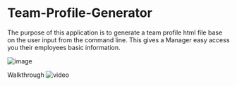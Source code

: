 # Team-Profile-Generator
The purpose of this application is to generate a team profile html file base on the user input from the command line. This gives a Manager easy access you their employees basic information.

![image](https://awesomescreenshot.s3.amazonaws.com/image/2605718/19814118-7bd5895f2f1df953fea996507eddc61a.png?X-Amz-Algorithm=AWS4-HMAC-SHA256&X-Amz-Credential=AKIAJSCJQ2NM3XLFPVKA%2F20220110%2Fus-east-1%2Fs3%2Faws4_request&X-Amz-Date=20220110T011000Z&X-Amz-Expires=28800&X-Amz-SignedHeaders=host&X-Amz-Signature=32885bf356285b251fae60af87b8f530bea16e325956ffdf00e269fbb68a16c2)

Walkthrough
![video](https://drive.google.com/file/d/1KvQN7mdtUHGaJD9UKL8jXapbMbEoRDp4/view?usp=sharing)